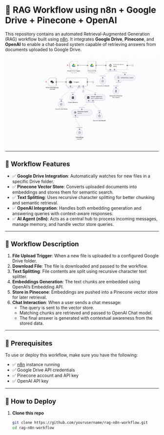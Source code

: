 # 🤖 RAG Workflow using n8n + Google Drive + Pinecone + OpenAI

This repository contains an automated Retrieval-Augmented Generation (RAG) workflow built using [n8n](https://n8n.io/). It integrates **Google Drive**, **Pinecone**, and **OpenAI** to enable a chat-based system capable of retrieving answers from documents uploaded to Google Drive.

![RAG Workflow Diagram](./rag-n8n-pinecone-google-drive.jpg)

---

## 🔧 Workflow Features

- ✅ **Google Drive Integration**: Automatically watches for new files in a specific Drive folder.
- ✅ **Pinecone Vector Store**: Converts uploaded documents into embeddings and stores them for semantic search.
- ✅ **Text Splitting**: Uses recursive character splitting for better chunking and semantic retrieval.
- ✅ **OpenAI Integration**: Handles both embedding generation and answering queries with context-aware responses.
- ✅ **AI Agent (n8n)**: Acts as a central hub to process incoming messages, manage memory, and handle vector store queries.

---

## 🧠 Workflow Description

1. **File Upload Trigger**: When a new file is uploaded to a configured Google Drive folder.
2. **Download File**: The file is downloaded and passed to the workflow.
3. **Text Splitting**: File contents are split using recursive character text splitter.
4. **Embeddings Generation**: The text chunks are embedded using OpenAI’s Embedding API.
5. **Store in Pinecone**: Embeddings are pushed into a Pinecone vector store for later retrieval.
6. **Chat Interaction**: When a user sends a chat message:
    - The query is sent to the vector store.
    - Matching chunks are retrieved and passed to OpenAI Chat model.
    - The final answer is generated with contextual awareness from the stored data.

---

## 📁 Prerequisites

To use or deploy this workflow, make sure you have the following:

- ✅ [n8n](https://n8n.io/) instance running
- ✅ Google Drive API credentials
- ✅ Pinecone account and API key
- ✅ OpenAI API key

---

## 🚀 How to Deploy

1. **Clone this repo**
   ```bash
   git clone https://github.com/yourusername/rag-n8n-workflow.git
   cd rag-n8n-workflow
